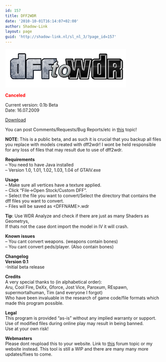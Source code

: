 ```yaml
---
id: 157
title: DFF2WDR
date: '2010-10-01T16:14:07+02:00'
author: Shadow-Link
layout: page
guid: 'http://shadow-link.nl/sl_nl_3/?page_id=157'
---
```


![](/assets/images/dff2wdr//dff2wdr_header.png)

<span style="color: #ff0000;">**Canceled**</span>

Current version: 0.1b Beta  
Date: 16.07.2009

[Download](/assets/downloads/dff2wdr.zip)

You can post Comments/Requests/Bug Reports/etc in [this](http://www.gtaforums.com/index.php?showtopic=418034) topic!

**NOTE**: This is a public beta, and as such it is crucial that you backup all files you replace with models created with dff2wdr! I wont be held responsible for any loss of files that may result due to use of dff2wdr.

**Requirements**  
– You need to have Java installed  
– Version 1.0, 1.01, 1.02, 1.03, 1.04 of GTAIV.exe

**Usage**  
– Make sure all vertices have a texture applied.  
– Click “File-&gt;Open Stock/Custom DFF”.  
– Select the file you want to convert/Select the directory that contains the dff files you want to convert.  
– Files will be saved as &lt;DFFNAME&gt;.wdr

**Tip**: Use WDR Analyze and check if there are just as many Shaders as Geometrys,  
If thats not the case dont import the model in IV it will crash.

**Known issues**  
– You cant convert weapons. (weapons contain bones)  
– You cant convert peds/player. (Also contain bones)

**Changelog**  
**Version 0.1**  
-Initial beta release

**Credits**  
A very special thanks to (in alphabetical order):  
Aru, Cool Fire, DeXx, Gforce, Jost Vice, Paroxum, REspawn, supermortalhuman, Tim (and everyone I forgot)  
Who have been invaluable in the research of game code/file formats which made this program possible.

**Legal**  
This program is provided “as-is” without any implied warranty or support.  
Use of modified files during online play may result in being banned.  
Use at your own risk!

**Webmasters**  
Please dont reupload this to your website. Link to [this](http://www.gtaforums.com/index.php?showtopic=418034) forum topic or my website instead. This tool is still a WIP and there are many many more updates/fixes to come.